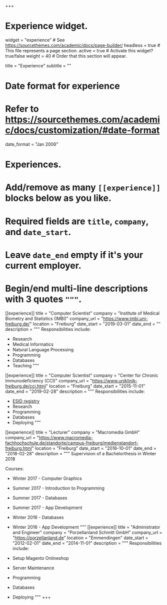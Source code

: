 +++
# Experience widget.
widget = "experience"  # See https://sourcethemes.com/academic/docs/page-builder/
headless = true  # This file represents a page section.
active = true  # Activate this widget? true/false
weight = 40  # Order that this section will appear.

title = "Experience"
subtitle = ""

# Date format for experience
#   Refer to https://sourcethemes.com/academic/docs/customization/#date-format
date_format = "Jan 2006"

# Experiences.
#   Add/remove as many `[[experience]]` blocks below as you like.
#   Required fields are `title`, `company`, and `date_start`.
#   Leave `date_end` empty if it's your current employer.
#   Begin/end multi-line descriptions with 3 quotes `"""`.
[[experience]]
  title = "Computer Scientist"
  company = "Institute of Medical Biometry and Statistics (IMBI)"
  company_url = "https://www.imbi.uni-freiburg.de/"
  location = "Freiburg"
  date_start = "2019-03-01"
  date_end = ""
  description = """
  Responsibilities include:
  
  * Research
  * Medical Informatics
  * Natural Language Processing
  * Programming
  * Databases
  * Teaching
  """

[[experience]]
  title = "Computer Scientist"
  company = "Center for Chronic Immunodeficiency (CCI)"
  company_url = "https://www.uniklinik-freiburg.de/cci.html"
  location = "Freiburg"
  date_start = "2015-11-01"
  date_end = "2019-02-28"
  description = """
  Responsibilities include:
  
  * [ESID registry](https://esid.org/Working-Parties/Registry-Working-Party/ESID-Registry)
  * Research
  * Programming
  * Databases
  * Deploying
  """

[[experience]]
  title = "Lecturer"
  company = "Macromedia GmbH"
  company_url = "https://www.macromedia-fachhochschule.de/standorte/campus-freiburg/medienstandort-freiburg.html"
  location = "Freiburg"
  date_start = "2016-10-01"
  date_end = "2018-02-28"
  description = """
  Supervision of a Bachelorthesis in Winter 2018

  Courses:
  
  * Winter 2017 - Computer Graphics
  * Summer 2017 - Introduction to Programming
  * Summer 2017 - Databases
  * Summer 2017 - App Development
  * Winter 2016 - Databases
  * Winter 2016 - App Development
  """
[[experience]]
  title = "Administrator and Engineer"
  company = "Porzellanland Schmitt GmbH"
  company_url = "https://porzellanland.de"
  location = "Emmendingen"
  date_start = "2012-02-01"
  date_end = "2014-11-01"
  description = """
  Responsibilities include:
  
  * Setup Magento Onlineshop
  * Server Maintenance
  * Programming
  * Databases
  * Deploying
  """
+++
